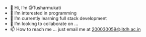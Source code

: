- 👋 Hi, I’m @Tusharmukati
- 👀 I’m interested in programming
- 🌱 I’m currently learning full stack development
- 💞️ I’m looking to collaborate on ...
- 📫 How to reach me ... just email me at 200030059@iitdh.ac.in

<!---
Tusharmukati/Tusharmukati is a ✨ special ✨ repository because its `README.md` (this file) appears on your GitHub profile.
You can click the Preview link to take a look at your changes.
--->
